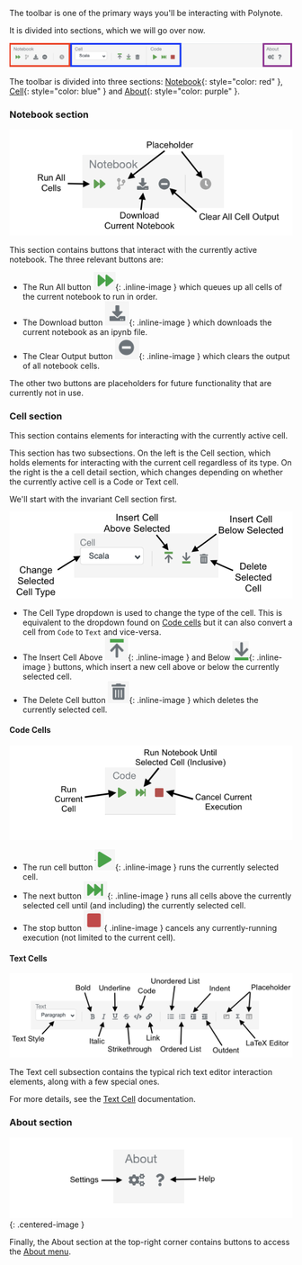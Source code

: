 The toolbar is one of the primary ways you'll be interacting with Polynote. 

It is divided into sections, which we will go over now. 

![Toolbar Sections](images/toolbar-sections.png)

The toolbar is divided into three sections: [Notebook](#notebook-section){: style="color: red" }, 
[Cell](#cell-section){: style="color: blue" } and [About](#about-section){: style="color: purple" }. 

### Notebook section

![Notebook Section](images/toolbar-notebook-section.png)

This section contains buttons that interact with the currently active notebook. The three relevant buttons are:

- The Run All button ![Run All Cells](images/run-all-cells.png){: .inline-image } which queues up all cells of the current notebook
to run in order.
- The Download button ![Download Notebook](images/download-current-notebook.png){: .inline-image } which downloads the current notebook as 
an ipynb file. 
- The Clear Output button ![Clear Output](images/clear-output.png){: .inline-image } which clears the output of all notebook cells. 

The other two buttons are placeholders for future functionality that are currently not in use. 

### Cell section

This section contains elements for interacting with the currently active cell. 

This section has two subsections. On the left is the Cell section, which holds elements for interacting with the 
current cell regardless of its type. On the right is the a cell detail section, which changes depending on whether the
currently active cell is a Code or Text cell. 

We'll start with the invariant Cell section first. 

![Toolbar Cell Section](images/toolbar-cell-section.png)

- The Cell Type dropdown is used to change the type of the cell. This is equivalent to the dropdown found on 
  [Code cells](code-cells.md) but it can also convert a cell from `Code` to `Text` and vice-versa.
- The Insert Cell Above ![Insert Above](images/toolbar-cell-insert-above.png){: .inline-image } and Below 
  ![Insert Below](images/toolbar-cell-insert-below.png){: .inline-image } buttons, which insert a new cell above or
  below the currently selected cell.
- The Delete Cell button ![Delete Cell](images/toolbar-cell-delete.png){: .inline-image } which deletes the currently
  selected cell.

#### Code Cells

![Toolbar Code Cell](images/toolbar-code-cell.png)

- The run cell button ![Run Cell](images/toolbar-code-run.png){: .inline-image } runs the currently selected cell. 
- The next button ![Run Cell Until Selected](images/toolbar-code-run-until-selected.png){: .inline-image } runs all 
  cells above the currently selected cell until (and including) the currently selected cell.
- The stop button ![Stop Execution](images/toolbar-code-stop.png){ .inline-image } cancels any currently-running 
  execution (not limited to the current cell).

#### Text Cells

![Toolbar Text Cell](images/toolbar-text-cell.png)

The Text cell subsection contains the typical rich text editor interaction elements, along with a few special ones.

For more details, see the [Text Cell](text-cells.md) documentation. 

### About section

![Toolbar About](images/toolbar-about.png){: .centered-image }

Finally, the About section at the top-right corner contains buttons to access the [About menu](about-menu.md).